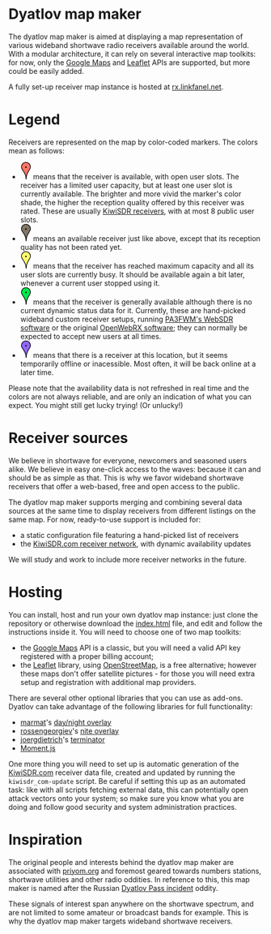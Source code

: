 Dyatlov map maker
=================

The dyatlov map maker is aimed at displaying a map representation of various wideband shortwave radio receivers available around the world. With a modular architecture, it can rely on several interactive map toolkits: for now, only the [Google Maps](https://developers.google.com/maps/documentation/javascript/tutorial) and [Leaflet](https://leafletjs.com/) APIs are supported, but more could be easily added.

A fully set-up receiver map instance is hosted at [rx.linkfanel.net](http://rx.linkfanel.net/).

Legend
======

Receivers are represented on the map by color-coded markers. The colors mean as follows:

* ![Red marker](data:image/svg+xml,%3C%3Fxml%20version%3D%221.0%22%20encoding%3D%22UTF-8%22%20standalone%3D%22no%22%3F%3E%3Csvg%20xmlns%3D%22http%3A%2F%2Fwww.w3.org%2F2000%2Fsvg%22%20width%3D%2221%22%20height%3D%2234%22%3E%3Cpath%20d%3D%22M%2019.5%2C9.5469494%20C%2019.5%2C12.03223%2018.097139%2C13.965539%2016.863961%2C15.91091%208.422781%2C29.22709%2012.109244%2C35.147897%2010.6875%2C33.109449%2010.077219%2C32.234449%2012.639719%2C27.66459%204.136039%2C15.91091%202.785922%2C14.044796%201.5%2C12.03223%201.5%2C9.5469494%20c%200%2C-4.9705629%204.029437%2C-9.00000031%209%2C-9.00000031%204.970563%2C-1e-7%209%2C4.02943731%209%2C9.00000031%20z%22%20style%3D%22fill%3A%23FD7567%3Bstroke%3A%23000000%3Bstroke-width%3A1.3%3B%22%20%2F%3E%3Ccircle%20r%3D%221.5%22%20cy%3D%2210%22%20cx%3D%2210.5%22%20style%3D%22fill%3A%23000000%3B%22%20%2F%3E%3C%2Fsvg%3E) means that the receiver is available, with open user slots. The receiver has a limited user capacity, but at least one user slot is currently available. The brighter and more vivid the marker's color shade, the higher the reception quality offered by this receiver was rated. These are usually [KiwiSDR receivers](http://kiwisdr.com/), with at most 8 public user slots.
* ![Gray marker](data:image/svg+xml,%3C%3Fxml%20version%3D%221.0%22%20encoding%3D%22UTF-8%22%20standalone%3D%22no%22%3F%3E%3Csvg%20xmlns%3D%22http%3A%2F%2Fwww.w3.org%2F2000%2Fsvg%22%20width%3D%2221%22%20height%3D%2234%22%3E%3Cpath%20d%3D%22M%2019.5%2C9.5469494%20C%2019.5%2C12.03223%2018.097139%2C13.965539%2016.863961%2C15.91091%208.422781%2C29.22709%2012.109244%2C35.147897%2010.6875%2C33.109449%2010.077219%2C32.234449%2012.639719%2C27.66459%204.136039%2C15.91091%202.785922%2C14.044796%201.5%2C12.03223%201.5%2C9.5469494%20c%200%2C-4.9705629%204.029437%2C-9.00000031%209%2C-9.00000031%204.970563%2C-1e-7%209%2C4.02943731%209%2C9.00000031%20z%22%20style%3D%22fill%3A%23807567%3Bstroke%3A%23000000%3Bstroke-width%3A1.3%3B%22%20%2F%3E%3Ccircle%20r%3D%221.5%22%20cy%3D%2210%22%20cx%3D%2210.5%22%20style%3D%22fill%3A%23000000%3B%22%20%2F%3E%3C%2Fsvg%3E) means an available receiver just like above, except that its reception quality has not been rated yet.
* ![Yellow marker](data:image/svg+xml,%3C%3Fxml%20version%3D%221.0%22%20encoding%3D%22UTF-8%22%20standalone%3D%22no%22%3F%3E%3Csvg%20xmlns%3D%22http%3A%2F%2Fwww.w3.org%2F2000%2Fsvg%22%20width%3D%2221%22%20height%3D%2234%22%3E%3Cpath%20d%3D%22M%2019.5%2C9.5469494%20C%2019.5%2C12.03223%2018.097139%2C13.965539%2016.863961%2C15.91091%208.422781%2C29.22709%2012.109244%2C35.147897%2010.6875%2C33.109449%2010.077219%2C32.234449%2012.639719%2C27.66459%204.136039%2C15.91091%202.785922%2C14.044796%201.5%2C12.03223%201.5%2C9.5469494%20c%200%2C-4.9705629%204.029437%2C-9.00000031%209%2C-9.00000031%204.970563%2C-1e-7%209%2C4.02943731%209%2C9.00000031%20z%22%20style%3D%22fill%3A%23FFFF6E%3Bstroke%3A%23000000%3Bstroke-width%3A1.3%3B%22%20%2F%3E%3Ccircle%20r%3D%221.5%22%20cy%3D%2210%22%20cx%3D%2210.5%22%20style%3D%22fill%3A%23000000%3B%22%20%2F%3E%3C%2Fsvg%3E) means that the receiver has reached maximum capacity and all its user slots are currently busy. It should be available again a bit later, whenever a current user stopped using it.
* ![Green marker](data:image/svg+xml,%3C%3Fxml%20version%3D%221.0%22%20encoding%3D%22UTF-8%22%20standalone%3D%22no%22%3F%3E%3Csvg%20xmlns%3D%22http%3A%2F%2Fwww.w3.org%2F2000%2Fsvg%22%20width%3D%2221%22%20height%3D%2234%22%3E%3Cpath%20d%3D%22M%2019.5%2C9.5469494%20C%2019.5%2C12.03223%2018.097139%2C13.965539%2016.863961%2C15.91091%208.422781%2C29.22709%2012.109244%2C35.147897%2010.6875%2C33.109449%2010.077219%2C32.234449%2012.639719%2C27.66459%204.136039%2C15.91091%202.785922%2C14.044796%201.5%2C12.03223%201.5%2C9.5469494%20c%200%2C-4.9705629%204.029437%2C-9.00000031%209%2C-9.00000031%204.970563%2C-1e-7%209%2C4.02943731%209%2C9.00000031%20z%22%20style%3D%22fill%3A%2300E74C%3Bstroke%3A%23000000%3Bstroke-width%3A1.3%3B%22%20%2F%3E%3Ccircle%20r%3D%221.5%22%20cy%3D%2210%22%20cx%3D%2210.5%22%20style%3D%22fill%3A%23000000%3B%22%20%2F%3E%3C%2Fsvg%3E) means that the receiver is generally available although there is no current dynamic status data for it. Currently, these are hand-picked wideband custom receiver setups, running [PA3FWM's WebSDR software](http://websdr.org/) or the original [OpenWebRX software](http://sdr.hu/openwebrx); they can normally be expected to accept new users at all times.
* ![Purple marker](data:image/svg+xml,%3C%3Fxml%20version%3D%221.0%22%20encoding%3D%22UTF-8%22%20standalone%3D%22no%22%3F%3E%3Csvg%20xmlns%3D%22http%3A%2F%2Fwww.w3.org%2F2000%2Fsvg%22%20width%3D%2221%22%20height%3D%2234%22%3E%3Cpath%20d%3D%22M%2019.5%2C9.5469494%20C%2019.5%2C12.03223%2018.097139%2C13.965539%2016.863961%2C15.91091%208.422781%2C29.22709%2012.109244%2C35.147897%2010.6875%2C33.109449%2010.077219%2C32.234449%2012.639719%2C27.66459%204.136039%2C15.91091%202.785922%2C14.044796%201.5%2C12.03223%201.5%2C9.5469494%20c%200%2C-4.9705629%204.029437%2C-9.00000031%209%2C-9.00000031%204.970563%2C-1e-7%209%2C4.02943731%209%2C9.00000031%20z%22%20style%3D%22fill%3A%239067FD%3Bstroke%3A%23000000%3Bstroke-width%3A1.3%3B%22%20%2F%3E%3Ccircle%20r%3D%221.5%22%20cy%3D%2210%22%20cx%3D%2210.5%22%20style%3D%22fill%3A%23000000%3B%22%20%2F%3E%3C%2Fsvg%3E) means that there is a receiver at this location, but it seems temporarily offline or inacessible. Most often, it will be back online at a later time.

Please note that the availability data is not refreshed in real time and the colors are not always reliable, and are only an indication of what you can expect. You might still get lucky trying! (Or unlucky!)

Receiver sources
================

We believe in shortwave for everyone, newcomers and seasoned users alike. We believe in easy one-click access to the waves: because it can and should be as simple as that. This is why we favor wideband shortwave receivers that offer a web-based, free and open access to the public.

The dyatlov map maker supports merging and combining several data sources at the same time to display receivers from different listings on the same map. For now, ready-to-use support is included for:

* a static configuration file featuring a hand-picked list of receivers
* the [KiwiSDR.com receiver network](http://kiwisdr.com/public/), with dynamic availability updates

We will study and work to include more receiver networks in the future.

Hosting
=======

You can install, host and run your own dyatlov map instance: just clone the repository or otherwise download the [index.html](index.html) file, and edit and follow the instructions inside it. You will need to choose one of two map toolkits:

* the [Google Maps](https://developers.google.com/maps/documentation/javascript/tutorial) API is a classic, but you will need a valid API key registered with a proper billing account;
* the [Leaflet](https://leafletjs.com/) library, using [OpenStreetMap](https://www.openstreetmap.org/), is a free alternative; however these maps don't offer satellite pictures - for those you will need extra setup and registration with additional map providers.

There are several other optional libraries that you can use as add-ons. Dyatlov can take advantage of the following libraries for full functionality:

* [marmat](https://github.com/marmat)'s [day/night overlay](https://github.com/marmat/google-maps-api-addons)
* [rossengeorgiev](https://github.com/rossengeorgiev)'s [nite overlay](https://github.com/rossengeorgiev/nite-overlay)
* [joergdietrich](https://github.com/joergdietrich)'s [terminator](https://github.com/joergdietrich/Leaflet.Terminator)
* [Moment.js](https://momentjs.com/)

One more thing you will need to set up is automatic generation of the [KiwiSDR.com](http://kiwisdr.com/public/) receiver data file, created and updated by running the `kiwisdr_com-update` script. Be careful if setting this up as an automated task: like with all scripts fetching external data, this can potentially open attack vectors onto your system; so make sure you know what you are doing and follow good security and system administration practices.

Inspiration
===========

The original people and interests behind the dyatlov map maker are associated with [priyom.org](http://priyom.org/) and foremost geared towards numbers stations, shortwave utilities and other radio oddities. In reference to this, this map maker is named after the Russian [Dyatlov Pass incident](https://en.wikipedia.org/wiki/Dyatlov_Pass_incident) oddity.

These signals of interest span anywhere on the shortwave spectrum, and are not limited to some amateur or broadcast bands for example. This is why the dyatlov map maker targets wideband shortwave receivers.
